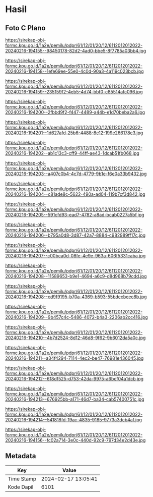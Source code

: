 # Hasil

## Foto C Plano

https://sirekap-obj-formc.kpu.go.id/1a2e/pemilu/pdpr/61/12/01/20/12/6112012012022-20240216-194155--98450178-82d2-4ad0-bbe5-8f7785a03bb4.jpg

https://sirekap-obj-formc.kpu.go.id/1a2e/pemilu/pdpr/61/12/01/20/12/6112012012022-20240216-194158--1efe69ee-55e0-4c0d-90a3-4a119c023bcb.jpg

https://sirekap-obj-formc.kpu.go.id/1a2e/pemilu/pdpr/61/12/01/20/12/6112012012022-20240216-194159--235159f2-4eb5-4d74-bbf0-c85514afc096.jpg

https://sirekap-obj-formc.kpu.go.id/1a2e/pemilu/pdpr/61/12/01/20/12/6112012012022-20240216-194200--2fbbd9f2-f447-4489-a44b-e1d70beba2a6.jpg

https://sirekap-obj-formc.kpu.go.id/1a2e/pemilu/pdpr/61/12/01/20/12/6112012012022-20240216-194201--1d627afd-25b6-4488-8e12-199e266178e3.jpg

https://sirekap-obj-formc.kpu.go.id/1a2e/pemilu/pdpr/61/12/01/20/12/6112012012022-20240216-194202--ab1c13c3-cff9-44ff-ae43-1dcab51fb068.jpg

https://sirekap-obj-formc.kpu.go.id/1a2e/pemilu/pdpr/61/12/01/20/12/6112012012022-20240216-194203--a407c0b4-4c7d-4779-9b1e-f6e0a33b9432.jpg

https://sirekap-obj-formc.kpu.go.id/1a2e/pemilu/pdpr/61/12/01/20/12/6112012012022-20240216-194204--c81ade8c-5622-490a-ad04-119b7cf3d842.jpg

https://sirekap-obj-formc.kpu.go.id/1a2e/pemilu/pdpr/61/12/01/20/12/6112012012022-20240216-194205--591cfd93-ead7-4782-a8ad-bcab0227a5bf.jpg

https://sirekap-obj-formc.kpu.go.id/1a2e/pemilu/pdpr/61/12/01/20/12/6112012012022-20240216-194206--b795a0d8-3d87-42a7-8884-c982989ff17c.jpg

https://sirekap-obj-formc.kpu.go.id/1a2e/pemilu/pdpr/61/12/01/20/12/6112012012022-20240216-194207--c00bca0d-08fe-4e9e-963a-606f5331caba.jpg

https://sirekap-obj-formc.kpu.go.id/1a2e/pemilu/pdpr/61/12/01/20/12/6112012012022-20240216-194208--11589653-b9e1-4694-a6c9-d8d968b79cdd.jpg

https://sirekap-obj-formc.kpu.go.id/1a2e/pemilu/pdpr/61/12/01/20/12/6112012012022-20240216-194208--cd9f9195-b70a-4369-b593-55bdecbeec8b.jpg

https://sirekap-obj-formc.kpu.go.id/1a2e/pemilu/pdpr/61/12/01/20/12/6112012012022-20240216-194209--9b457c4c-5486-4072-b4a3-2206ab2cc416.jpg

https://sirekap-obj-formc.kpu.go.id/1a2e/pemilu/pdpr/61/12/01/20/12/6112012012022-20240216-194210--4b7d2524-8d12-46d8-9f62-9b6012da5a0c.jpg

https://sirekap-obj-formc.kpu.go.id/1a2e/pemilu/pdpr/61/12/01/20/12/6112012012022-20240216-194211--a34f4294-7114-4ec2-be47-76981e436045.jpg

https://sirekap-obj-formc.kpu.go.id/1a2e/pemilu/pdpr/61/12/01/20/12/6112012012022-20240216-194212--618df525-d753-42da-9975-a6bcf04a1dcb.jpg

https://sirekap-obj-formc.kpu.go.id/1a2e/pemilu/pdpr/61/12/01/20/12/6112012012022-20240216-194213--676925bb-a171-46d7-ba34-cab57400751c.jpg

https://sirekap-obj-formc.kpu.go.id/1a2e/pemilu/pdpr/61/12/01/20/12/6112012012022-20240216-194214--541818fd-19ac-4835-9185-9773a3dcb4af.jpg

https://sirekap-obj-formc.kpu.go.id/1a2e/pemilu/pdpr/61/12/01/20/12/6112012012022-20240216-194156--fc02a714-3e0c-440d-92c9-797d34e2d43e.jpg


## Metadata

| Key        | Value               |
| ---------- | ------------------- |
| Time Stamp | 2024-02-17 13:05:41 |
| Kode Dapil | 6101                |



